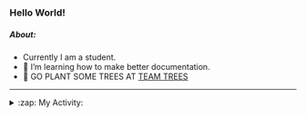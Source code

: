 ### Hello World!

##### About:
- Currently I am a student.
- 🌱 I’m learning how to make better documentation.
- 🌱 GO PLANT SOME TREES AT [TEAM TREES](https://teamtrees.org/)

---
<details>
  <summary>:zap: My Activity:</summary>
  
<!--START_SECTION:waka-->
![Code Time](http://img.shields.io/badge/Code%20Time-1%2C006%20hrs%2044%20mins-blue)

**I'm a Night 🦉** 

```text
🌞 Morning    94 commits     ███░░░░░░░░░░░░░░░░░░░░░░   13.39% 
🌆 Daytime    153 commits    █████░░░░░░░░░░░░░░░░░░░░   21.79% 
🌃 Evening    216 commits    ███████░░░░░░░░░░░░░░░░░░   30.77% 
🌙 Night      239 commits    ████████░░░░░░░░░░░░░░░░░   34.05%

```
📅 **I'm Most Productive on Tuesday** 

```text
Monday       105 commits    ███░░░░░░░░░░░░░░░░░░░░░░   14.96% 
Tuesday      133 commits    ████░░░░░░░░░░░░░░░░░░░░░   18.95% 
Wednesday    78 commits     ██░░░░░░░░░░░░░░░░░░░░░░░   11.11% 
Thursday     100 commits    ███░░░░░░░░░░░░░░░░░░░░░░   14.25% 
Friday       97 commits     ███░░░░░░░░░░░░░░░░░░░░░░   13.82% 
Saturday     81 commits     ███░░░░░░░░░░░░░░░░░░░░░░   11.54% 
Sunday       108 commits    ███░░░░░░░░░░░░░░░░░░░░░░   15.38%

```


📊 **This Week I Spent My Time On** 

```text
🔥 Editors: 
VS Code                  7 hrs 44 mins       █████████████████████████   100.0%

🐱‍💻 Projects: 
CSF22                    3 hrs 46 mins       ████████████░░░░░░░░░░░░░   48.72% 
praise-demo              2 hrs 16 mins       ███████░░░░░░░░░░░░░░░░░░   29.51% 
file-utils               1 hr 41 mins        █████░░░░░░░░░░░░░░░░░░░░   21.77%

```


 Last Updated on 21/01/2023 02:23:18 UTC
<!--END_SECTION:waka-->
</details>
